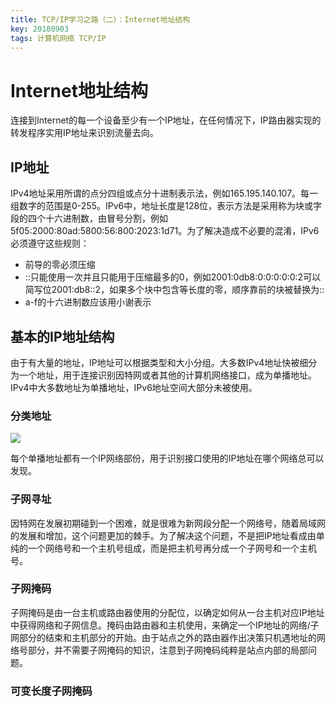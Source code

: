 ```yaml
---
title: TCP/IP学习之路（二）：Internet地址结构
key: 20180903
tags: 计算机网络 TCP/IP 
---
```


# Internet地址结构

连接到Internet的每一个设备至少有一个IP地址，在任何情况下，IP路由器实现的转发程序实用IP地址来识别流量去向。

## IP地址

IPv4地址采用所谓的点分四组或点分十进制表示法，例如165.195.140.107。每一组数字的范围是0-255。IPv6中，地址长度是128位，表示方法是采用称为块或字段的四个十六进制数，由冒号分割，例如5f05:2000:80ad:5800:56:800:2023:1d71。为了解决造成不必要的混淆，IPv6必须遵守这些规则：

* 前导的零必须压缩
* ::只能使用一次并且只能用于压缩最多的0，例如2001:0db8:0:0:0:0:0:2可以简写位2001:db8::2，如果多个块中包含等长度的零，顺序靠前的块被替换为::
* a-f的十六进制数应该用小谢表示

## 基本的IP地址结构

由于有大量的地址，IP地址可以根据类型和大小分组。大多数IPv4地址快被细分为一个地址，用于连接识别因特网或者其他的计算机网络接口，成为单播地址。IPv4中大多数地址为单播地址，IPv6地址空间大部分未被使用。

### 分类地址

![](https://timgsa.baidu.com/timg?image&quality=80&size=b9999_10000&sec=1536601689793&di=09e86442c2fad28bdf0626b025247c82&imgtype=0&src=http%3A%2F%2Fmy-1255788407.cos.ap-shanghai.myqcloud.com%2FIP%25E5%259C%25B0%25E5%259D%2580%25E4%25B8%25AD%25E7%25BD%2591%25E8%25B7%25AF%25E5%258F%25B7%25E5%25AD%2597%25E6%25AE%25B5%25E5%2592%258C%25E4%25B8%25BB%25E6%259C%25BA%25E5%258F%25B7%25E5%25AD%2597%25E6%25AE%25B5.png)

每个单播地址都有一个IP网络部份，用于识别接口使用的IP地址在哪个网络总可以发现。

### 子网寻址

因特网在发展初期碰到一个困难，就是很难为新网段分配一个网络号，随着局域网的发展和增加，这个问题更加的棘手。为了解决这个问题，不是把IP地址看成由单纯的一个网络号和一个主机号组成，而是把主机号再分成一个子网号和一个主机号。

### 子网掩码

子网掩码是由一台主机或路由器使用的分配位，以确定如何从一台主机对应IP地址中获得网络和子网信息。掩码由路由器和主机使用，来确定一个IP地址的网络/子网部分的结束和主机部分的开始。由于站点之外的路由器作出决策只机遇地址的网络号部分，并不需要子网掩码的知识，注意到子网掩码纯粹是站点内部的局部问题。

### 可变长度子网掩码

 